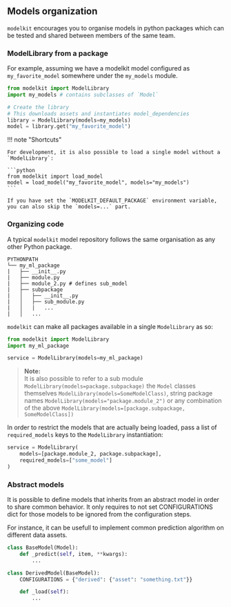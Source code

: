 ## Models organization

`modelkit` encourages you to organise models in python packages which can be tested and shared between members of the same team.

### ModelLibrary from a package

For example, assuming we have a modelkit model configured as `my_favorite_model` somewhere under the `my_models` module.

```python
from modelkit import ModelLibrary
import my_models # contains subclasses of `Model`

# Create the library
# This downloads assets and instantiates model_dependencies
library = ModelLibrary(models=my_models)
model = library.get("my_favorite_model")
```

!!! note "Shortcuts"

    For development, it is also possible to load a single model without a `ModelLibrary`:

    ```python
    from modelkit import load_model
    model = load_model("my_favorite_model", models="my_models")
    ```

    If you have set the `MODELKIT_DEFAULT_PACKAGE` environment variable, you can also skip the `models=...` part.

### Organizing code

A typical `modelkit` model repository follows the same organisation as any other Python package.

```
PYTHONPATH
└── my_ml_package
|   ├── __init__.py
|   ├── module.py
|   ├── module_2.py # defines sub_model
|   ├── subpackage
|   │   ├── __init__.py
|   │   ├── sub_module.py
|   │   |   ...
|   │   ...
```

`modelkit` can make all packages available in a single `ModelLibrary` as so:

```python
from modelkit import ModelLibrary
import my_ml_package

service = ModelLibrary(models=my_ml_package)
```

> **Note:**<br>
It is also possible to refer to a sub module `ModelLibrary(models=package.subpackage)` the `Model` classes themselves `ModelLibrary(models=SomeModelClass)`, string package names `ModelLibrary(models="package.module_2")` or any combination of the above `ModelLibrary(models=[package.subpackage, SomeModelClass])`

In order to restrict the models that are actually being loaded, pass a list of `required_models` keys to the `ModelLibrary` instantiation:

```python
service = ModelLibrary(
    models=[package.module_2, package.subpackage],
    required_models=["some_model"]
)
```

### Abstract models

It is possible to define models that inherits from an abstract model in order to share common behavior. It only requires to not set CONFIGURATIONS dict for those models to be ignored from the configuration steps.

For instance, it can be usefull to implement common prediction algorithm on different data assets.

```python
class BaseModel(Model):
    def _predict(self, item, **kwargs):
        ...

class DerivedModel(BaseModel):
    CONFIGURATIONS = {"derived": {"asset": "something.txt"}}

    def _load(self):
        ...
```